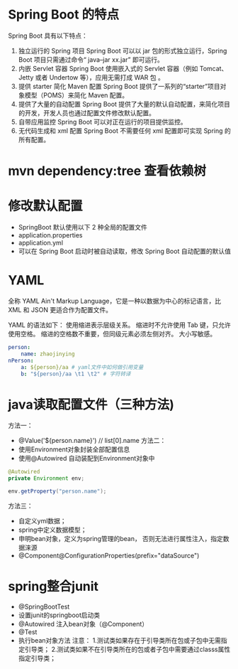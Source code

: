 # Spring Boot 的特点
Spring Boot 具有以下特点：

1. 独立运行的 Spring 项目
Spring Boot 可以以 jar 包的形式独立运行，Spring Boot 项目只需通过命令“ java–jar xx.jar” 即可运行。
2. 内嵌 Servlet 容器
Spring Boot 使用嵌入式的 Servlet 容器（例如 Tomcat、Jetty 或者 Undertow 等），应用无需打成 WAR 包 。
3. 提供 starter 简化 Maven 配置
Spring Boot 提供了一系列的“starter”项目对象模型（POMS）来简化 Maven 配置。
4. 提供了大量的自动配置
Spring Boot 提供了大量的默认自动配置，来简化项目的开发，开发人员也通过配置文件修改默认配置。
5. 自带应用监控
Spring Boot 可以对正在运行的项目提供监控。
6. 无代码生成和 xml 配置
Spring Boot 不需要任何 xml 配置即可实现 Spring 的所有配置。

# mvn dependency:tree 查看依赖树
# 修改默认配置
- SpringBoot 默认使用以下 2 种全局的配置文件
- application.properties
- application.yml
- 可以在 Spring Boot 启动时被自动读取，修改 Spring Boot 自动配置的默认值

# YAML 
全称 YAML Ain't Markup Language，它是一种以数据为中心的标记语言，比 XML 和 JSON 更适合作为配置文件。

YAML 的语法如下：
使用缩进表示层级关系。
缩进时不允许使用 Tab 键，只允许使用空格。
缩进的空格数不重要，但同级元素必须左侧对齐。
大小写敏感。
```yml
person: 
    name: zhaojinying
nPerson:
    a: ${person}/aa # yaml文件中如何做引用变量 
    b: "${person}/aa \t1 \t2" # 字符转译

```

# java读取配置文件（三种方法)
方法一：
- @Value('${person.name}') // list[0].name
方法二：
- 使用Environment对象封装全部配置信息
- 使用@Autowired 自动装配到Environment对象中
```java
@Autowired
private Environment env;

env.getProperty("person.name");

```
方法三：
- 自定义yml数据；
- spring中定义数据模型；
- 申明bean对象，定义为spring管理的bean， 否则无法进行属性注入，指定数据涞源
- @Component\@ConfigurationProperties(prefix="dataSource")

# spring整合junit
- @SpringBootTest
- 设置junit的springboot启动类
- @Autowired 注入bean对象（@Component）
- @Test
- 执行bean对象方法
  注意：
  1.测试类如果存在于引导类所在包或子包中无需指定引导类；
  2.测试类如果不在引导类所在的包或者子包中需要通过classs属性指定引导类；

